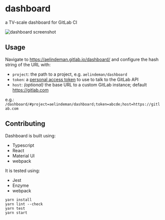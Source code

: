 # dashboard

a TV-scale dashboard for GitLab CI

![dashboard screenshot]()

## Usage

Navigate to <https://aelindeman.gitlab.io/dashboard/> and configure the hash string of the URL with:

- `project`: the path to a project, e.g. `aelindeman/dashboard`
- `token`: a [personal access token](https://gitlab.com/profile/personal_access_tokens) to use to talk to the GitLab API
- `host`: _(optional)_ the base URL to a custom GitLab instance; default <https://gitlab.com>

e.g.: `/dashboard/#project=aelindeman/dashboard;token=abcde;host=https://gitlab.com`

## Contributing

Dashboard is built using:

- Typescript
- React
- Material UI
- webpack

It is tested using:

- Jest
- Enzyme
- webpack

```
yarn install
yarn lint --check
yarn test
yarn start
```
